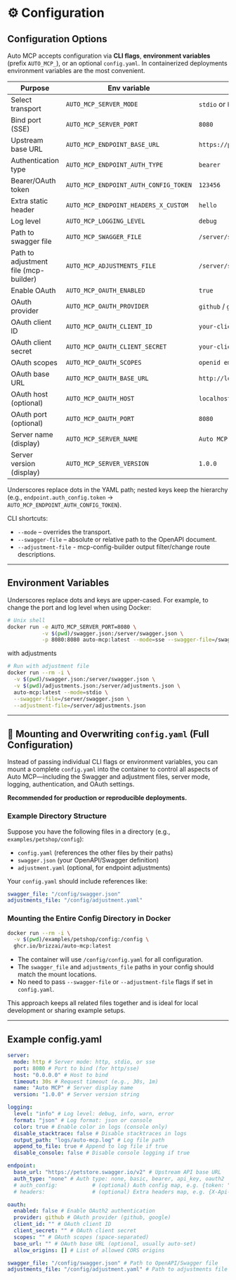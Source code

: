 # ⚙️ Configuration

## Configuration Options

Auto MCP accepts configuration via **CLI flags**, **environment variables** (prefix `AUTO_MCP_`), or an optional `config.yaml`. In containerized deployments environment variables are the most convenient.

| Purpose                               | Env variable                          | Example                          |
| ------------------------------------- | ------------------------------------- | -------------------------------- |
| Select transport                      | `AUTO_MCP_SERVER_MODE`                | `stdio` or `http` or `sse`       |
| Bind port (SSE)                       | `AUTO_MCP_SERVER_PORT`                | `8080`                           |
| Upstream base URL                     | `AUTO_MCP_ENDPOINT_BASE_URL`          | `https://petstore.swagger.io/v2` |
| Authentication type                   | `AUTO_MCP_ENDPOINT_AUTH_TYPE`         | `bearer`                         |
| Bearer/OAuth token                    | `AUTO_MCP_ENDPOINT_AUTH_CONFIG_TOKEN` | `123456`                         |
| Extra static header                   | `AUTO_MCP_ENDPOINT_HEADERS_X_CUSTOM`  | `hello`                          |
| Log level                             | `AUTO_MCP_LOGGING_LEVEL`              | `debug`                          |
| Path to swagger file                  | `AUTO_MCP_SWAGGER_FILE`               | `/server/swagger.json`           |
| Path to adjustment file (mcp-builder) | `AUTO_MCP_ADJUSTMENTS_FILE`           | `/server/swagger.json`           |
| Enable OAuth                          | `AUTO_MCP_OAUTH_ENABLED`              | `true`                           |
| OAuth provider                        | `AUTO_MCP_OAUTH_PROVIDER`             | `github` / `google`              |
| OAuth client ID                       | `AUTO_MCP_OAUTH_CLIENT_ID`            | `your-client-id`                 |
| OAuth client secret                   | `AUTO_MCP_OAUTH_CLIENT_SECRET`        | `your-client-secret`             |
| OAuth scopes                          | `AUTO_MCP_OAUTH_SCOPES`               | `openid email profile`           |
| OAuth base URL                        | `AUTO_MCP_OAUTH_BASE_URL`             | `http://localhost:8080/oauth`    |
| OAuth host (optional)                 | `AUTO_MCP_OAUTH_HOST`                 | `localhost`                      |
| OAuth port (optional)                 | `AUTO_MCP_OAUTH_PORT`                 | `8080`                           |
| Server name (display)                 | `AUTO_MCP_SERVER_NAME`                | `Auto MCP`                       |
| Server version (display)              | `AUTO_MCP_SERVER_VERSION`             | `1.0.0`                          |

Underscores replace dots in the YAML path; nested keys keep the hierarchy (e.g., `endpoint.auth_config.token` → `AUTO_MCP_ENDPOINT_AUTH_CONFIG_TOKEN`).

CLI shortcuts:

- `--mode` – overrides the transport.
- `--swagger-file` – absolute or relative path to the OpenAPI document.
- `--adjustment-file` - mcp-config-builder output filter/change route descriptions.

---

## Environment Variables

Underscores replace dots and keys are upper-cased. For example, to change the port and log level when using Docker:

```bash
# Unix shell
docker run -e AUTO_MCP_SERVER_PORT=8080 \
           -v $(pwd)/swagger.json:/server/swagger.json \
           -p 8080:8080 auto-mcp:latest --mode=sse --swagger-file=/swagger.json
```

with adjustments

```bash
# Run with adjustment file
docker run --rm -i \
  -v $(pwd)/swagger.json:/server/swagger.json \
  -v $(pwd)/adjustments.json:/server/adjustments.json \
  auto-mcp:latest --mode=stdio \
  --swagger-file=/server/swagger.json \
  --adjustment-file=/server/adjustments.json
```

---

## 📝 Mounting and Overwriting `config.yaml` (Full Configuration)

Instead of passing individual CLI flags or environment variables, you can mount a complete `config.yaml` into the container to control all aspects of Auto MCP—including the Swagger and adjustment files, server mode, logging, authentication, and OAuth settings.

**Recommended for production or reproducible deployments.**

### Example Directory Structure

Suppose you have the following files in a directory (e.g., `examples/petshop/config`):

- `config.yaml` (references the other files by their paths)
- `swagger.json` (your OpenAPI/Swagger definition)
- `adjustment.yaml` (optional, for endpoint adjustments)

Your `config.yaml` should include references like:

```yaml
swagger_file: "/config/swagger.json"
adjustments_file: "/config/adjustment.yaml"
```

### Mounting the Entire Config Directory in Docker

```bash
docker run --rm -i \
  -v $(pwd)/examples/petshop/config:/config \
  ghcr.io/brizzai/auto-mcp:latest
```

- The container will use `/config/config.yaml` for all configuration.
- The `swagger_file` and `adjustments_file` paths in your config should match the mount locations.
- No need to pass `--swagger-file` or `--adjustment-file` flags if set in `config.yaml`.

This approach keeps all related files together and is ideal for local development or sharing example setups.

---

## Example config.yaml

```yaml
server:
  mode: http # Server mode: http, stdio, or sse
  port: 8080 # Port to bind (for http/sse)
  host: "0.0.0.0" # Host to bind
  timeout: 30s # Request timeout (e.g., 30s, 1m)
  name: "Auto MCP" # Server display name
  version: "1.0.0" # Server version string

logging:
  level: "info" # Log level: debug, info, warn, error
  format: "json" # Log format: json or console
  color: true # Enable color in logs (console only)
  disable_stacktrace: false # Disable stacktraces in logs
  output_path: "logs/auto-mcp.log" # Log file path
  append_to_file: true # Append to log file if true
  disable_console: false # Disable console logging if true

endpoint:
  base_url: "https://petstore.swagger.io/v2" # Upstream API base URL
  auth_type: "none" # Auth type: none, basic, bearer, api_key, oauth2
  # auth_config:           # (optional) Auth config map, e.g. {token: "..."}
  # headers:               # (optional) Extra headers map, e.g. {X-Api-Key: "..."}

oauth:
  enabled: false # Enable OAuth2 authentication
  provider: github # OAuth provider (github, google)
  client_id: "" # OAuth client ID
  client_secret: "" # OAuth client secret
  scopes: "" # OAuth scopes (space-separated)
  base_url: "" # OAuth base URL (optional, usually auto-set)
  allow_origins: [] # List of allowed CORS origins

swagger_file: "/config/swagger.json" # Path to OpenAPI/Swagger file
adjustments_file: "/config/adjustment.yaml" # Path to adjustments file
```
